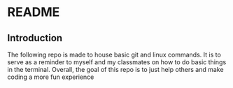 # README

## Introduction 
The following repo is made to house basic git and linux commands. It is to serve as a reminder to myself and my classmates on how to do basic things in the terminal. Overall, the goal of this repo is to just help others and make coding a more fun
experience
